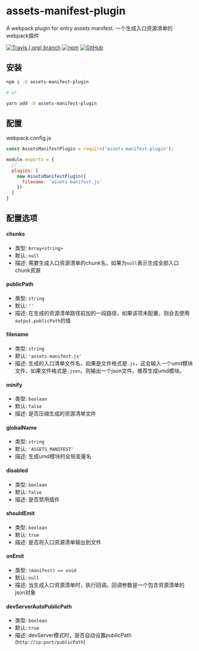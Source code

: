 # assets-manifest-plugin
A webpack plugin for entry assets manifest.
一个生成入口资源清单的webpack插件

[![Travis (.org) branch](https://img.shields.io/travis/peakchen90/assets-manifest-plugin/master.svg)](https://travis-ci.org/peakchen90/assets-manifest-plugin)
[![npm](https://img.shields.io/npm/v/assets-manifest-plugin.svg)](https://www.npmjs.com/package/assets-manifest-plugin)
[![GitHub](https://img.shields.io/github/license/mashape/apistatus.svg)](https://github.com/peakchen90/assets-manifest-plugin/blob/master/LICENSE)

## 安装

```bash
npm i -D assets-manifest-plugin

# or

yarn add -D assets-manifest-plugin
```

## 配置

webpack.config.js
```js
const AssetsManifestPlugin = require('assets-manifest-plugin');

module.exports = {
  // ...
  plugins: [
    new AssetsManifestPlugin({
      filename: 'assets-manifest.js'
    })
  ]
}
```

## 配置选项

#### chunks
- 类型: `Array<string>`
- 默认: `null`
- 描述: 需要生成入口资源清单的chunk名，如果为`null`表示生成全部入口chunk资源

#### publicPath
- 类型: `string`
- 默认: `''`
- 描述: 在生成的资源清单路径前加的一段路径，如果该项未配置，则会去使用`output.publicPath`的值

#### filename
- 类型: `string`
- 默认: `'assets-manifest.js'`
- 描述: 生成的入口清单文件名，如果是文件格式是`.js`，这会输入一个umd模块文件，如果文件格式是`.json`，则输出一个json文件。推荐生成umd模块。

#### minify
- 类型: `boolean`
- 默认: `false`
- 描述: 是否压缩生成的资源清单文件

#### globalName
- 类型: `string`
- 默认: `'ASSETS_MANIFEST'`
- 描述: 生成umd模块的全局变量名

#### disabled
- 类型: `boolean`
- 默认: `false`
- 描述: 是否禁用插件

#### shouldEmit
- 类型: `boolean`
- 默认: `true`
- 描述: 是否将入口资源清单输出到文件

#### onEmit
- 类型: `(manifest) => void`
- 默认: `null`
- 描述: 当生成入口资源清单时，执行回调。回调参数是一个包含资源清单的json对象

#### devServerAutoPublicPath
- 类型: `boolean`
- 默认: `true`
- 描述: devServer模式时，是否自动设置publicPath (`http://ip:port/publicPath`)
